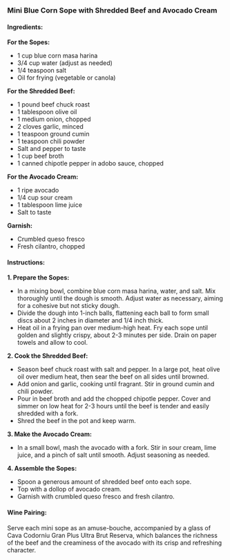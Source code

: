 ### Mini Blue Corn Sope with Shredded Beef and Avocado Cream

#### Ingredients:

**For the Sopes:**
- 1 cup blue corn masa harina
- 3/4 cup water (adjust as needed)
- 1/4 teaspoon salt
- Oil for frying (vegetable or canola)

**For the Shredded Beef:**
- 1 pound beef chuck roast
- 1 tablespoon olive oil
- 1 medium onion, chopped
- 2 cloves garlic, minced
- 1 teaspoon ground cumin
- 1 teaspoon chili powder
- Salt and pepper to taste
- 1 cup beef broth
- 1 canned chipotle pepper in adobo sauce, chopped

**For the Avocado Cream:**
- 1 ripe avocado
- 1/4 cup sour cream
- 1 tablespoon lime juice
- Salt to taste

**Garnish:**
- Crumbled queso fresco
- Fresh cilantro, chopped

#### Instructions:

**1. Prepare the Sopes:**
   - In a mixing bowl, combine blue corn masa harina, water, and salt. Mix thoroughly until the dough is smooth. Adjust water as necessary, aiming for a cohesive but not sticky dough.
   - Divide the dough into 1-inch balls, flattening each ball to form small discs about 2 inches in diameter and 1/4 inch thick.
   - Heat oil in a frying pan over medium-high heat. Fry each sope until golden and slightly crispy, about 2-3 minutes per side. Drain on paper towels and allow to cool.

**2. Cook the Shredded Beef:**
   - Season beef chuck roast with salt and pepper. In a large pot, heat olive oil over medium heat, then sear the beef on all sides until browned.
   - Add onion and garlic, cooking until fragrant. Stir in ground cumin and chili powder.
   - Pour in beef broth and add the chopped chipotle pepper. Cover and simmer on low heat for 2-3 hours until the beef is tender and easily shredded with a fork.
   - Shred the beef in the pot and keep warm.

**3. Make the Avocado Cream:**
   - In a small bowl, mash the avocado with a fork. Stir in sour cream, lime juice, and a pinch of salt until smooth. Adjust seasoning as needed.

**4. Assemble the Sopes:**
   - Spoon a generous amount of shredded beef onto each sope.
   - Top with a dollop of avocado cream.
   - Garnish with crumbled queso fresco and fresh cilantro.

#### Wine Pairing:
Serve each mini sope as an amuse-bouche, accompanied by a glass of Cava Codorníu Gran Plus Ultra Brut Reserva, which balances the richness of the beef and the creaminess of the avocado with its crisp and refreshing character.